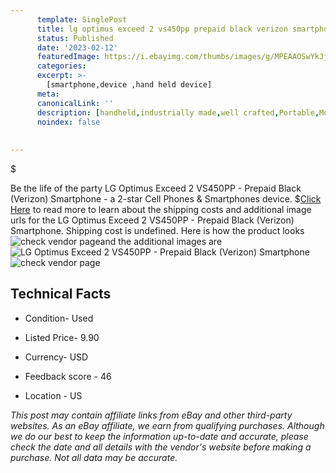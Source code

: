```yaml
---
      template: SinglePost
      title: lg optimus exceed 2 vs450pp prepaid black verizon smartphone
      status: Published
      date: '2023-02-12'
      featuredImage: https://i.ebayimg.com/thumbs/images/g/MPEAAOSwYkJjrP~c/s-l225.jpg
      categories: 
      excerpt: >-
        [smartphone,device ,hand held device]
      meta:
      canonicalLink: ''
      description: [handheld,industrially made,well crafted,Portable,Mobile,Compact,Convenient,Lightweight,Maneuverable,Man-portable,Miniature,Carriable,Hand-held,Light,Holdable,Transportable,Mobile device,Pocket-sized,On-the-go,Wireless,Cordless,Compact size,Convenient size, smartphone,device ,hand held device]
      noindex: false
      
        
---
```

$

Be the life of the party LG Optimus Exceed 2 VS450PP - Prepaid Black (Verizon) Smartphone - a 2-star Cell Phones & Smartphones device.
$[Click Here](https://www.ebay.com/itm/354556470118?hash=item528d366366%3Ag%3AMPEAAOSwYkJjrP%7Ec&mkevt=1&mkcid=1&mkrid=711-53200-19255-0&campid=%253CePNCampaignId%253E&customid=%253CreferenceId%253E&toolid=10049) to read more to learn about the shipping costs and additional image urls for the LG Optimus Exceed 2 VS450PP - Prepaid Black (Verizon) Smartphone. Shipping cost is undefined. Here is how the product looks ![check vendor page](https://i.ebayimg.com/thumbs/images/g/MPEAAOSwYkJjrP~c/s-l225.jpg)and the additional images are![LG Optimus Exceed 2 VS450PP - Prepaid Black (Verizon) Smartphone](https://i.ebayimg.com/images/g/MPEAAOSwYkJjrP~c/s-l1600.jpg)![check vendor page](https://origin-galleryplus.ebayimg.com/ws/web/354556470118_2_0_1/225x225.jpg,https://origin-galleryplus.ebayimg.com/ws/web/354556470118_3_0_1/225x225.jpg,https://origin-galleryplus.ebayimg.com/ws/web/354556470118_4_0_1/225x225.jpg)



 ## Technical Facts 



     
      

 - Condition- Used 


      

 - Listed Price- 9.90 


      

 - Currency- USD 


      

 - Feedback score - 46 


      

 - Location - US 


      
      

 *_This post may contain affiliate links from eBay and other third-party websites. As an eBay affiliate, we earn from qualifying purchases. Although we do our best to keep the information up-to-date and accurate, please check the date and all details with the vendor's website before making a purchase. Not all data may be accurate._*






